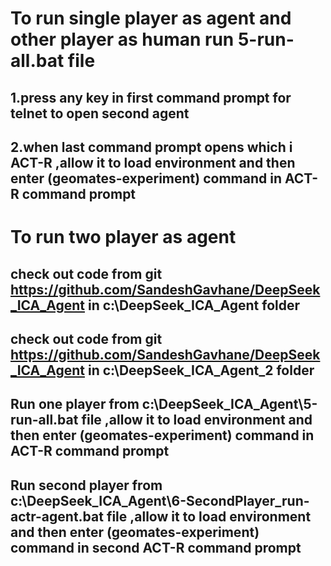 # To run single player as agent and other player as human run 5-run-all.bat file
##  1.press any key in first command prompt for telnet to open second agent
##  2.when last command prompt opens which i ACT-R ,allow it to load environment and then enter (geomates-experiment) command in ACT-R command prompt
# To run two player as agent
##  check out code from git https://github.com/SandeshGavhane/DeepSeek_ICA_Agent in c:\DeepSeek_ICA_Agent folder
##  check out code from git https://github.com/SandeshGavhane/DeepSeek_ICA_Agent in c:\DeepSeek_ICA_Agent_2 folder
##  Run one player from c:\DeepSeek_ICA_Agent\5-run-all.bat file ,allow it to load environment and then enter (geomates-experiment) command in ACT-R command prompt
##  Run second player from c:\DeepSeek_ICA_Agent\6-SecondPlayer_run-actr-agent.bat file ,allow it to load environment and then enter (geomates-experiment) command in second ACT-R command prompt